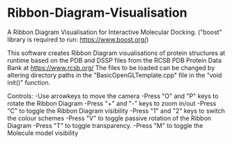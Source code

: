 # Ribbon-Diagram-Visualisation
A Ribbon Diagram Visualisation for Interactive Molecular Docking. ("boost" library is required to run: https://www.boost.org/)

This software creates Ribbon Diagram visualisations of protein structures at runtime based on the PDB and DSSP files from the RCSB PDB Protein Data Bank at https://www.rcsb.org/
The files to be loaded can be changed by altering directory paths in the "BasicOpenGLTemplate.cpp" file in the "void init()" function.

Controls: -Use arrowkeys to move the camera
          -Press "O" and "P" keys to rotate the Ribbon Diagram
          -Press "+" and "-" keys to zoom in/out
          -Press "C" to toggle the Ribbon Diagram visibility
          -Press "1" and "2" keys to switch the colour schemes
          -Press "V" to toggle passive rotation of the Ribbon Diagram
          -Press "T" to toggle transparency.
          -Press "M" to toggle the Molecule model visibility
